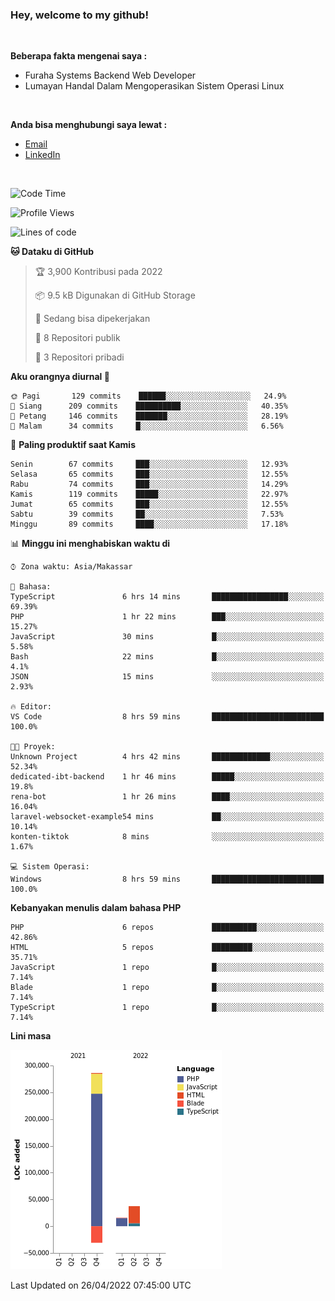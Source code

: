 <h3>Hey, welcome to my github!</h3>

<br>

<p><strong>Beberapa fakta mengenai saya :</strong></p>

<ul>
  <li>Furaha Systems Backend Web Developer</li>
  <li>Lumayan Handal Dalam Mengoperasikan Sistem Operasi Linux</li>
</ul>

<br>

<p><strong>Anda bisa menghubungi saya lewat :</strong></p>

<ul>
  <li><a href="mailto:renaldiapriyanto419@gmail.com">Email</a></li>
  <li><a href="https://www.linkedin.com/in/renaldi-kadang-314314206/">LinkedIn</a></li>
</ul>

<br>

<!--START_SECTION:waka-->
![Code Time](http://img.shields.io/badge/Code%20Time-94%20hrs%2010%20mins-blue)

![Profile Views](http://img.shields.io/badge/Profil%20dilihat-2-blue)

![Lines of code](https://img.shields.io/badge/Sejak%20Hello%20World%20aku%20telah%20menulis-308%20Thousand%20baris%20kode-blue)

**🐱 Dataku di GitHub** 

> 🏆 3,900 Kontribusi pada 2022
 > 
> 📦 9.5 kB Digunakan di GitHub Storage 
 > 
> 💼 Sedang bisa dipekerjakan
 > 
> 📜 8 Repositori publik 
 > 
> 🔑 3 Repositori pribadi  
 > 
**Aku orangnya diurnal 🐤** 

```text
🌞 Pagi       129 commits    ██████░░░░░░░░░░░░░░░░░░░   24.9% 
🌆 Siang      209 commits    ██████████░░░░░░░░░░░░░░░   40.35% 
🌃 Petang     146 commits    ███████░░░░░░░░░░░░░░░░░░   28.19% 
🌙 Malam      34 commits     █░░░░░░░░░░░░░░░░░░░░░░░░   6.56%

```
📅 **Paling produktif saat Kamis** 

```text
Senin        67 commits     ███░░░░░░░░░░░░░░░░░░░░░░   12.93% 
Selasa       65 commits     ███░░░░░░░░░░░░░░░░░░░░░░   12.55% 
Rabu         74 commits     ███░░░░░░░░░░░░░░░░░░░░░░   14.29% 
Kamis        119 commits    █████░░░░░░░░░░░░░░░░░░░░   22.97% 
Jumat        65 commits     ███░░░░░░░░░░░░░░░░░░░░░░   12.55% 
Sabtu        39 commits     ██░░░░░░░░░░░░░░░░░░░░░░░   7.53% 
Minggu       89 commits     ████░░░░░░░░░░░░░░░░░░░░░   17.18%

```


📊 **Minggu ini menghabiskan waktu di** 

```text
⌚︎ Zona waktu: Asia/Makassar

💬 Bahasa: 
TypeScript               6 hrs 14 mins       █████████████████░░░░░░░░   69.39% 
PHP                      1 hr 22 mins        ███░░░░░░░░░░░░░░░░░░░░░░   15.27% 
JavaScript               30 mins             █░░░░░░░░░░░░░░░░░░░░░░░░   5.58% 
Bash                     22 mins             █░░░░░░░░░░░░░░░░░░░░░░░░   4.1% 
JSON                     15 mins             ░░░░░░░░░░░░░░░░░░░░░░░░░   2.93%

🔥 Editor: 
VS Code                  8 hrs 59 mins       █████████████████████████   100.0%

🐱‍💻 Proyek: 
Unknown Project          4 hrs 42 mins       █████████████░░░░░░░░░░░░   52.34% 
dedicated-ibt-backend    1 hr 46 mins        █████░░░░░░░░░░░░░░░░░░░░   19.8% 
rena-bot                 1 hr 26 mins        ████░░░░░░░░░░░░░░░░░░░░░   16.04% 
laravel-websocket-example54 mins             ██░░░░░░░░░░░░░░░░░░░░░░░   10.14% 
konten-tiktok            8 mins              ░░░░░░░░░░░░░░░░░░░░░░░░░   1.67%

💻 Sistem Operasi: 
Windows                  8 hrs 59 mins       █████████████████████████   100.0%

```

**Kebanyakan menulis dalam bahasa PHP** 

```text
PHP                      6 repos             ██████████░░░░░░░░░░░░░░░   42.86% 
HTML                     5 repos             █████████░░░░░░░░░░░░░░░░   35.71% 
JavaScript               1 repo              █░░░░░░░░░░░░░░░░░░░░░░░░   7.14% 
Blade                    1 repo              █░░░░░░░░░░░░░░░░░░░░░░░░   7.14% 
TypeScript               1 repo              █░░░░░░░░░░░░░░░░░░░░░░░░   7.14%

```


**Lini masa**

![Chart not found](https://raw.githubusercontent.com/Sylent-Sys/Sylent-Sys/main/charts/bar_graph.png) 


 Last Updated on 26/04/2022 07:45:00 UTC
<!--END_SECTION:waka-->
